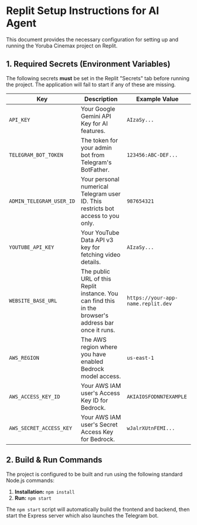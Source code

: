 # Replit Setup Instructions for AI Agent

This document provides the necessary configuration for setting up and running the Yoruba Cinemax project on Replit.

## 1. Required Secrets (Environment Variables)

The following secrets **must** be set in the Replit "Secrets" tab before running the project. The application will fail to start if any of these are missing.

| Key                       | Description                                                                                             | Example Value                  |
| ------------------------- | ------------------------------------------------------------------------------------------------------- | ------------------------------ |
| `API_KEY`                 | Your Google Gemini API Key for AI features.                                                             | `AIzaSy...`                    |
| `TELEGRAM_BOT_TOKEN`      | The token for your admin bot from Telegram's BotFather.                                                 | `123456:ABC-DEF...`            |
| `ADMIN_TELEGRAM_USER_ID`  | Your personal numerical Telegram user ID. This restricts bot access to you only.                        | `987654321`                    |
| `YOUTUBE_API_KEY`         | Your YouTube Data API v3 key for fetching video details.                                                | `AIzaSy...`                    |
| `WEBSITE_BASE_URL`        | The public URL of this Replit instance. You can find this in the browser's address bar once it runs.    | `https://your-app-name.replit.dev`    |
| `AWS_REGION`              | The AWS region where you have enabled Bedrock model access.                                             | `us-east-1`                    |
| `AWS_ACCESS_KEY_ID`       | Your AWS IAM user's Access Key ID for Bedrock.                                                          | `AKIAIOSFODNN7EXAMPLE`         |
| `AWS_SECRET_ACCESS_KEY`   | Your AWS IAM user's Secret Access Key for Bedrock.                                                      | `wJalrXUtnFEMI...`             |

## 2. Build & Run Commands

The project is configured to be built and run using the following standard Node.js commands:

1.  **Installation:** `npm install`
2.  **Run:** `npm start`

The `npm start` script will automatically build the frontend and backend, then start the Express server which also launches the Telegram bot.